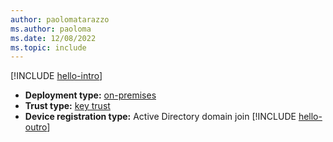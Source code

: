 ```yaml
---
author: paolomatarazzo
ms.author: paoloma
ms.date: 12/08/2022
ms.topic: include
---
```


[!INCLUDE [hello-intro](hello-intro.md)]
- **Deployment type:** [on-premises](../identity-protection/hello-for-business/hello-how-it-works-technology.md#on-premises-deployment)
- **Trust type:** [key trust](../identity-protection/hello-for-business/hello-how-it-works-technology.md#key-trust)
- **Device registration type:** Active Directory domain join
[!INCLUDE [hello-outro](hello-outro.md)]